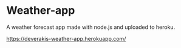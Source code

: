 # Weather-app
A weather forecast app made with node.js and uploaded to heroku. 

https://deverakis-weather-app.herokuapp.com/


